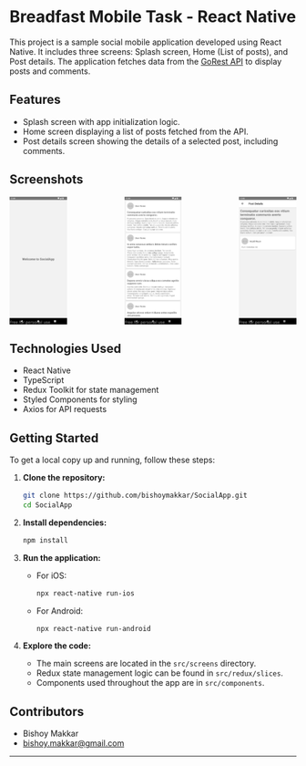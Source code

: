 # Breadfast Mobile Task - React Native

This project is a sample social mobile application developed using React Native. It includes three screens: Splash screen, Home (List of posts), and Post details. The application fetches data from the [GoRest API](https://gorest.co.in/public/v2/posts) to display posts and comments.

## Features

- Splash screen with app initialization logic.
- Home screen displaying a list of posts fetched from the API.
- Post details screen showing the details of a selected post, including comments.

## Screenshots

<div style="display: flex; justify-content: space-between;">
  <img src="screenshots/splash_screen.png" alt="Splash Screen" style="width: 20%;height: 20%;" />

  <img src="screenshots/home_screen.png" alt="Home Screen" style="width: 20%; height: 20%;" />

  <img src="screenshots/post_details_screen.png" alt="Post Details Screen" style="width: 20%;height: 20%;" />
</div>

## Technologies Used

- React Native
- TypeScript
- Redux Toolkit for state management
- Styled Components for styling
- Axios for API requests

## Getting Started

To get a local copy up and running, follow these steps:

1. **Clone the repository:**

   ```bash
   git clone https://github.com/bishoymakkar/SocialApp.git
   cd SocialApp
   ```

2. **Install dependencies:**

   ```bash
   npm install
   ```

3. **Run the application:**

   - For iOS:

     ```bash
     npx react-native run-ios
     ```

   - For Android:

     ```bash
     npx react-native run-android
     ```

4. **Explore the code:**

   - The main screens are located in the `src/screens` directory.
   - Redux state management logic can be found in `src/redux/slices`.
   - Components used throughout the app are in `src/components`.

## Contributors

- Bishoy Makkar
- bishoy.makkar@gmail.com

---